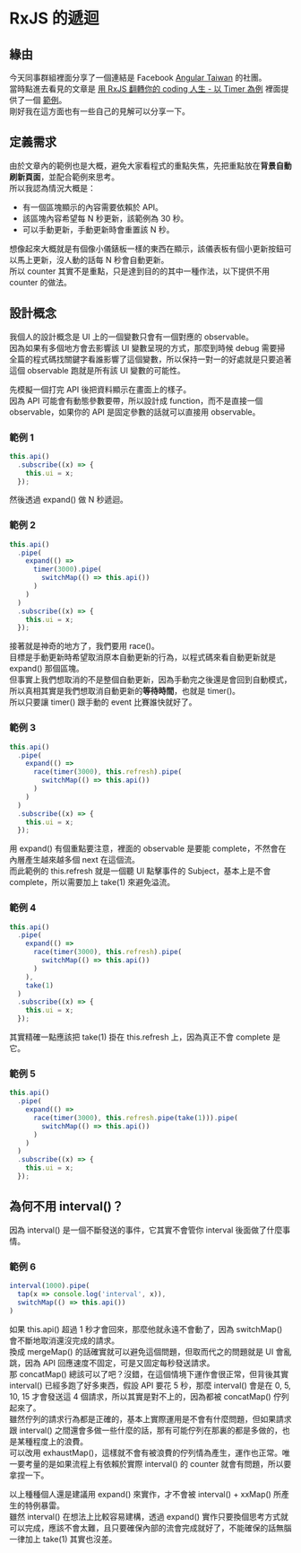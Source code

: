 # RxJS 的遞迴

## 緣由

今天同事群組裡面分享了一個連結是 Facebook [Angular Taiwan] 的社團。  
當時點進去看見的文章是 [用 RxJS 翻轉你的 coding 人生 - 以 Timer 為例] 裡面提供了一個 [範例]。  
剛好我在這方面也有一些自己的見解可以分享一下。  

## 定義需求

由於文章內的範例也是大概，避免大家看程式的重點失焦，先把重點放在**背景自動刷新頁面**，並配合範例來思考。  
所以我認為情況大概是：

- 有一個區塊顯示的內容需要依賴於 API。  
- 該區塊內容希望每 N 秒更新，該範例為 30 秒。  
- 可以手動更新，手動更新時會重置該 N 秒。  

想像起來大概就是有個像小儀錶板一樣的東西在顯示，該儀表板有個小更新按鈕可以馬上更新，沒人動的話每 N 秒會自動更新。  
所以 counter 其實不是重點，只是達到目的的其中一種作法，以下提供不用 counter 的做法。  

## 設計概念

我個人的設計概念是 UI 上的一個變數只會有一個對應的 observable。  
因為如果有多個地方會去影響該 UI 變數呈現的方式，那麼到時候 debug 需要掃全篇的程式碼找關鍵字看誰影響了這個變數，所以保持一對一的好處就是只要追著這個 observable 跑就是所有該 UI 變數的可能性。  

先模擬一個打完 API 後把資料顯示在畫面上的樣子。  
因為 API 可能會有動態參數要帶，所以設計成 function，而不是直接一個 observable，如果你的 API 是固定參數的話就可以直接用 observable。  

### 範例 1

```ts
this.api()
  .subscribe((x) => {
    this.ui = x;
  });
```

然後透過 expand() 做 N 秒遞迴。  

### 範例 2

```ts
this.api()
  .pipe(
    expand(() =>
      timer(3000).pipe(
        switchMap(() => this.api())
      )
    )
  )
  .subscribe((x) => {
    this.ui = x;
  });
```

接著就是神奇的地方了，我們要用 race()。  
目標是手動更新時希望取消原本自動更新的行為，以程式碼來看自動更新就是 expand() 那個區塊。  
但事實上我們想取消的不是整個自動更新，因為手動完之後還是會回到自動模式，所以真相其實是我們想取消自動更新的**等待時間**，也就是 timer()。  
所以只要讓 timer() 跟手動的 event 比賽誰快就好了。  

### 範例 3

```ts
this.api()
  .pipe(
    expand(() =>
      race(timer(3000), this.refresh).pipe(
        switchMap(() => this.api())
      )
    )
  )
  .subscribe((x) => {
    this.ui = x;
  });
```

用 expand() 有個重點要注意，裡面的 observable 是要能 complete，不然會在內層產生越來越多個 next 在這個流。  
而此範例的 this.refresh 就是一個聽 UI 點擊事件的 Subject，基本上是不會 complete，所以需要加上 take(1) 來避免溢流。  

### 範例 4

```ts
this.api()
  .pipe(
    expand(() =>
      race(timer(3000), this.refresh).pipe(
        switchMap(() => this.api())
      )
    ),
    take(1)
  )
  .subscribe((x) => {
    this.ui = x;
  });
```

其實精確一點應該把 take(1) 掛在 this.refresh 上，因為真正不會 complete 是它。  

### 範例 5

```ts
this.api()
  .pipe(
    expand(() =>
      race(timer(3000), this.refresh.pipe(take(1))).pipe(
        switchMap(() => this.api())
      )
    )
  )
  .subscribe((x) => {
    this.ui = x;
  });
```

## 為何不用 interval()？

因為 interval() 是一個不斷發送的事件，它其實不會管你 interval 後面做了什麼事情。  

### 範例 6

```ts
interval(1000).pipe(
  tap(x => console.log('interval', x)),
  switchMap(() => this.api())
)
```

如果 this.api() 超過 1 秒才會回來，那麼他就永遠不會動了，因為 switchMap() 會不斷地取消還沒完成的請求。  
換成 mergeMap() 的話確實就可以避免這個問題，但取而代之的問題就是 UI 會亂跳，因為 API 回應速度不固定，可是又固定每秒發送請求。  
那 concatMap() 總該可以了吧？沒錯，在這個情境下運作會很正常，但背後其實 interval() 已經多跑了好多東西，假設 API 要花 5 秒，那麼 interval() 會是在 0, 5, 10, 15 才會發送這 4 個請求，所以其實是對不上的，因為都被 concatMap() 佇列起來了。  
雖然佇列的請求行為都是正確的，基本上實際運用是不會有什麼問題，但如果請求跟 interval() 之間還會多做一些什麼的話，那有可能佇列在那裏的都是多做的，也是某種程度上的浪費。  
可以改用 exhaustMap()，這樣就不會有被浪費的佇列情為產生，運作也正常。唯一要考量的是如果流程上有依賴於實際 interval() 的 counter 就會有問題，所以要拿捏一下。  

以上種種個人還是建議用 expand() 來實作，才不會被 interval() + xxMap() 所產生的特例暴雷。  
雖然 interval() 在想法上比較容易建構，透過 expand() 實作只要換個思考方式就可以完成，應該不會太難，且只要確保內部的流會完成就好了，不能確保的話無腦一律加上 take(1) 其實也沒差。  

[Angular Taiwan]: https://www.facebook.com/groups/augularjs.tw/?multi_permalinks=5864813023529019
[用 RxJS 翻轉你的 coding 人生 - 以 Timer 為例]: https://blog.leochen.dev/2022/09/29/timer-sample-in-rxjs/
[範例]: https://jsbin.com/sacikupapo/1/edit?html,js,console,output
